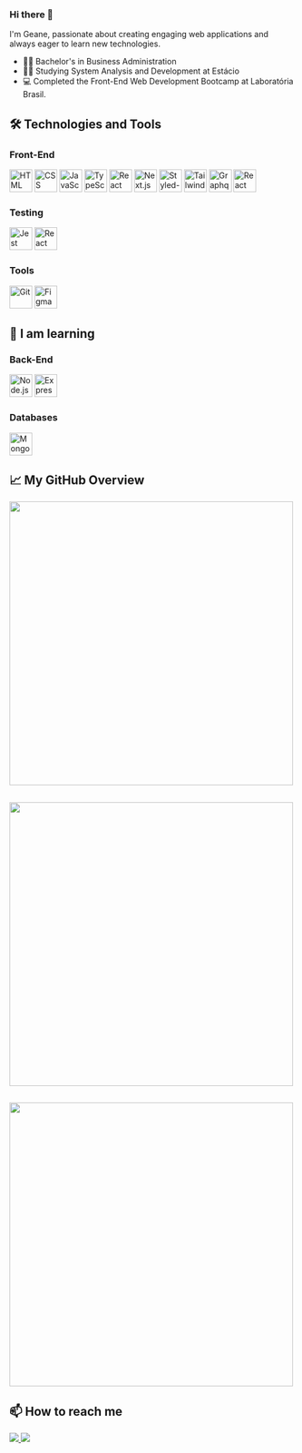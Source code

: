 ### Hi there 👋

I'm Geane, passionate about creating engaging web applications and always eager to learn new technologies.

- 🧑‍🎓 Bachelor's in Business Administration
- 👩‍💻 Studying System Analysis and Development at Estácio
- 💻 Completed the Front-End Web Development Bootcamp at Laboratória Brasil.

## 🛠️ Technologies and Tools

### Front-End
<div style="display: inline_block">
  <img src="https://cdn.simpleicons.org/html5/E34F26" width="40" height="40" alt="HTML"/>
  <img src="https://cdn.simpleicons.org/css3/1572B6" width="40" height="40" alt="CSS"/>
  <img src="https://cdn.simpleicons.org/javascript/F7DF1E" width="40" height="40" alt="JavaScript"/>
  <img src="https://cdn.simpleicons.org/typescript/3178C6" width="40" height="40" alt="TypeScript"/>
  <img src="https://cdn.simpleicons.org/react/61DAFB" width="40" height="40" alt="React"/>
  <img src="https://cdn.simpleicons.org/nextdotjs/FFFFFF" width="40" height="40" alt="Next.js"/>
  <img src="https://cdn.simpleicons.org/styledcomponents/DB7093" width="40" height="40" alt="Styled-components"/>
  <img src="https://cdn.simpleicons.org/tailwindcss/06B6D4" width="40" height="40" alt="Tailwind"/>
  <img src="https://cdn.simpleicons.org/graphql/E10098" width="40" height="40" alt="Graphql"/>
  <img src="https://cdn.simpleicons.org/reactquery/FF4154" width="40" height="40" alt="React Query"/>
</div>

### Testing
<div style="display: inline_block">
  <img src="https://cdn.simpleicons.org/jest/C21325" width="40" height="40" alt="Jest"/>
  <img src="https://testing-library.com/img/octopus-128x128.png" width="40" height="40" alt="React Testing Library"/>
</div>

### Tools
<div style="display: inline_block">
  <img src="https://cdn.simpleicons.org/git/F05032" width="40" height="40" alt="Git"/>
  <img src="https://cdn.simpleicons.org/figma/F24E1E" width="40" height="40" alt="Figma"/>
</div>

## 🚀 I am learning

### Back-End
<div style="display: inline_block">
  <img src="https://cdn.simpleicons.org/nodedotjs/339933" width="40" height="40" alt="Node.js"/>
  <img src="https://cdn.jsdelivr.net/gh/devicons/devicon/icons/express/express-original.svg" width="40" height="40" alt="Express"/>
</div>

### Databases
<div style="display: inline_block">
  <img src="https://cdn.simpleicons.org/mongodb/47A248" width="40" height="40" alt="MongoDB"/>
</div>

## 📈 My GitHub Overview

<img src="https://github-readme-stats.vercel.app/api?username=geanemr&show_icons=true&theme=radical" width="500px"/>

  ## 
  
<img src="https://github-readme-stats.vercel.app/api/top-langs/?username=geanemr&layout=compact&langs_count=7&theme=radical" width="500px"/>


##

<img src="https://streak-stats.demolab.com?user=geanemr&theme=radical" width="500px"/>


## 📫 How to reach me

<a href = "mailto:geaneramos1995@gmail.com">
  <img src="https://img.shields.io/badge/-Gmail-%23333?style=for-the-badge&logo=gmail&logoColor=white" target="_blank">
</a>
<a href="https://www.linkedin.com/in/geane-moraes-ramos" target="_blank">
  <img src="https://img.shields.io/badge/-LinkedIn-%230077B5?style=for-the-badge&logo=linkedin&logoColor=white">
</a>
